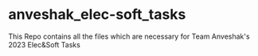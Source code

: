 # anveshak_elec-soft_tasks
This Repo contains all the files which are necessary for Team Anveshak's 2023 Elec&amp;Soft Tasks
